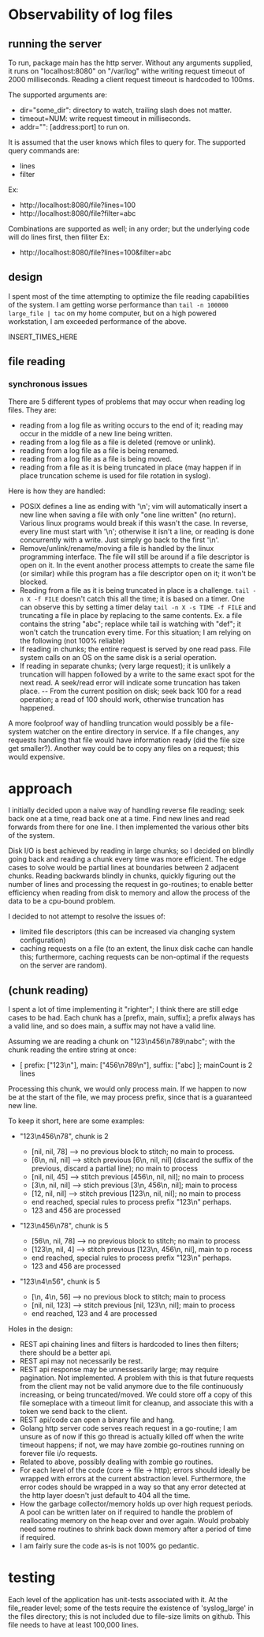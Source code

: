 # Observability of log files

## running the server
To run, package main has the http server.
Without any arguments supplied, it runs on "localhost:8080" on "/var/log" withe writing request timeout of 2000 milliseconds. Reading a client request timeout is hardcoded to 100ms. 

The supported arguments are:
- dir="some_dir": directory to watch, trailing slash does not matter.
- timeout=NUM: write request timeout in milliseconds.
- addr="": [address:port] to run on.

It is assumed that the user knows which files to query for.
The supported query commands are:
- lines
- filter

Ex: 
- http://localhost:8080/file?lines=100
- http://localhost:8080/file?filter=abc

Combinations are supported as well; in any order; but the underlying code will do lines first, then filiter
Ex:
- http://localhost:8080/file?lines=100&filter=abc

## design
I spent most of the time attempting to optimize the file reading capabilities of the system.
I am getting worse performance than `tail -n 100000 large_file | tac` on my home computer, but on a high powered workstation, I am exceeded performance of the above.

INSERT_TIMES_HERE

## file reading
### synchronous issues
There are 5 different types of problems that may occur when reading log files. They are:
- reading from a log file as writing occurs to the end of it; reading may occur in the middle of a new line being written.
- reading from a log file as a file is deleted (remove or unlink).
- reading from a log file as a file is being renamed.
- reading from a log file as a file is being moved.
- reading from a file as it is being truncated in place (may happen if in place truncation scheme is used for file rotation in syslog).

Here is how they are handled:
- POSIX defines a line as ending with '\n'; vim will automatically insert a new line when saving a file with only "one line written" (no return). Various linux programs would break if this wasn't the case. In reverse, every line must start with '\n'; otherwise it isn't a line, or reading is done concurrently with a write. Just simply go back to the first '\n'.
- Remove/unlink/rename/moving a file is handled by the linux programming interface. The file will still be around if a file descriptor is open on it. In the event another process attempts to create the same file (or similar) while this program has a file descriptor open on it; it won't be blocked.
- Reading from a file as it is being truncated in place is a challenge. `tail -n X -f FILE` doesn't catch this all the time; it is based on a timer. One can observe this by setting a timer delay `tail -n X -s TIME -f FILE` and truncating a file in place by replacing to the same contents. Ex. a file contains the string "abc"; replace while tail is watching with "def"; it won't catch the truncation every time. For this situation; I am relying on the following (not 100% reliable)
- If reading in chunks; the entire request is served by one read pass. File system calls on an OS on the same disk is a serial operation.
- If reading in separate chunks; (very large request); it is unlikely a truncation will happen followed by a write to the same exact spot for the next read. A seek/read error will indicate some truncation has taken place.
-- From the current position on disk; seek back 100 for a read operation; a read of 100 should work, otherwise truncation has happened.

A more foolproof way of handling truncation would possibly be a file-system watcher on the entire directory in service. If a file changes, any requests handling that file would have information ready (did the file size get smaller?). Another way could be to copy any files on a request; this would expensive.

# approach
I initially decided upon a naive way of handling reverse file reading; seek back one at a time, read back one at a time. Find new lines and read forwards from there for one line. I then implemented the various other bits of the system.

Disk I/O is best achieved by reading in large chunks; so I decided on blindly going back and reading a chunk every time was more efficient. The edge cases to solve would be partial lines at boundaries between 2 adjacent chunks. Reading backwards blindly in chunks, quickly figuring out the number of lines and processing the request in go-routines; to enable better efficiency when reading from disk to memory and allow the process of the data to be a cpu-bound problem.

I decided to not attempt to resolve the issues of:
- limited file descriptors (this can be increased via changing system configuration)
- caching requests on a file (to an extent, the linux disk cache can handle this; furthermore, caching requests can be non-optimal if the requests on the server are random).

## (chunk reading)
I spent a lot of time implementing it "righter"; I think there are still edge cases to be had.
Each chunk has a [prefix, main, suffix]; a prefix always has a valid line, and so does main, a suffix may not have a valid line.

Assuming we are reading a chunk on "123\n456\n789\nabc"; with the chunk reading the entire string at once:
- [ prefix: ["123\n"], main: ["456\n789\n"], suffix: ["abc] ]; mainCount is 2 lines

Processing this chunk, we would only process main. If we happen to now be at the start of the file, we may process prefix, since that is a guaranteed new line.

To keep it short, here are some examples:
- "123\n456\n78", chunk is 2
  - [nil, nil, 78] --> no previous block to stitch; no main to process.
  - [6\n, nil, nil] --> stitch previous [6\n, nil, nil] (discard the suffix of the previous, discard a partial line); no main to process
  - [nil, nil, 45] --> stitch previous [456\n, nil, nil]; no main to process
  - [3\n, nil, nil] --> stich previous [3\n, 456\n, nil]; main to process
  - [12, nil, nil] --> stitch previous [123\n, nil, nil]; no main to process
  - end reached, special rules to process prefix "123\n" perhaps.
  - 123 and 456 are processed

- "123\n456\n78", chunk is 5
  - [56\n, nil, 78] --> no previous block to stitch; no main to process
  - [123\n, nil, 4] --> stitch previous [123\n, 456\n, nil], main to p rocess
  - end reached, special rules to process prefix "123\n" perhaps.
  - 123 and 456 are processed

- "123\n4\n56", chunk is 5
  - [\n, 4\n, 56] --> no previous block to stitch; main to process
  - [nil, nil, 123] --> stitch previous [nil, 123\n, nil]; main to process
  - end reached, 123 and 4 are processed

Holes in the design:
- REST api chaining lines and filters is hardcoded to lines then filters; there should be a better api.
- REST api may not necessarily be rest.
- REST api response may be unnessessarily large; may require pagination. Not implemented. A problem with this is that future requests from the client may not be valid anymore due to the file continuously increasing, or being truncated/moved. We could store off a copy of this file someplace with a timeout limit for cleanup, and associate this with a token we send back to the client.
- REST api/code can open a binary file and hang.
- Golang http server code serves reach request in a go-routine; I am unsure as of now if this go thread is actually killed off when the write timeout happens; if not, we may have zombie go-routines running on forever file i/o requests.
- Related to above, possibly dealing with zombie go routines.
- For each level of the code (core -> file -> http); errors should ideally be wrapped with errors at the current abstraction level. Furthermore, the error codes should be wrapped in a way so that any error detected at the http layer doesn't just default to 404 all the time.
- How the garbage collector/memory holds up over high request periods. A pool can be written later on if required to handle the problem of reallocating memory on the heap over and over again. Would probably need some routines to shrink back down memory after a period of time if required.
- I am fairly sure the code as-is is not 100% go pedantic.

# testing
Each level of the application has unit-tests associated with it. At the file_reader level; some of the tests require the existence of 'syslog_large' in the files directory; this is not included due to file-size limits on github. This file needs to have at least 100,000 lines.

